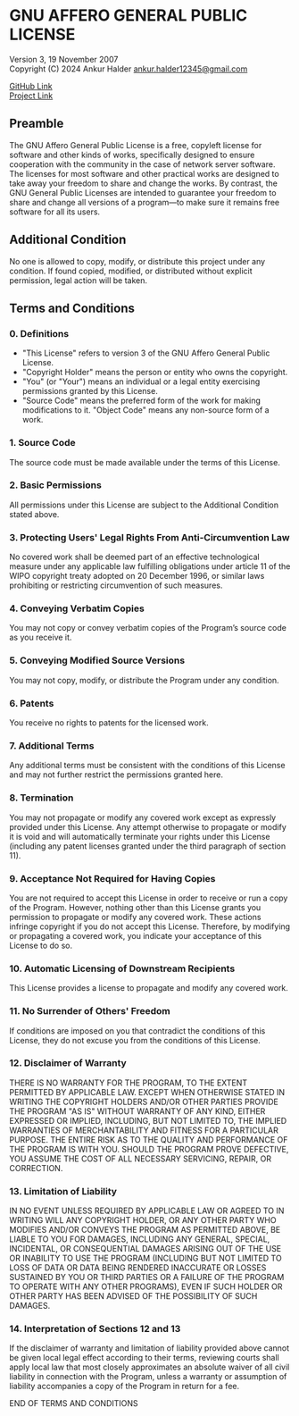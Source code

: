 # GNU AFFERO GENERAL PUBLIC LICENSE

Version 3, 19 November 2007  
Copyright (C) 2024 Ankur Halder [ankur.halder12345@gmail.com](mailto:ankur.halder12345@gmail.com)

[GitHub Link](https://github.com/ankurhalder)  
[Project Link](https://www.ankurhalder.in)

## Preamble

The GNU Affero General Public License is a free, copyleft license for software and other kinds of works, specifically designed to ensure cooperation with the community in the case of network server software. The licenses for most software and other practical works are designed to take away your freedom to share and change the works. By contrast, the GNU General Public Licenses are intended to guarantee your freedom to share and change all versions of a program—to make sure it remains free software for all its users.

## Additional Condition

No one is allowed to copy, modify, or distribute this project under any condition. If found copied, modified, or distributed without explicit permission, legal action will be taken.

## Terms and Conditions

### 0. Definitions

- "This License" refers to version 3 of the GNU Affero General Public License.
- "Copyright Holder" means the person or entity who owns the copyright.
- "You" (or "Your") means an individual or a legal entity exercising permissions granted by this License.
- "Source Code" means the preferred form of the work for making modifications to it. "Object Code" means any non-source form of a work.

### 1. Source Code

The source code must be made available under the terms of this License.

### 2. Basic Permissions

All permissions under this License are subject to the Additional Condition stated above.

### 3. Protecting Users' Legal Rights From Anti-Circumvention Law

No covered work shall be deemed part of an effective technological measure under any applicable law fulfilling obligations under article 11 of the WIPO copyright treaty adopted on 20 December 1996, or similar laws prohibiting or restricting circumvention of such measures.

### 4. Conveying Verbatim Copies

You may not copy or convey verbatim copies of the Program’s source code as you receive it.

### 5. Conveying Modified Source Versions

You may not copy, modify, or distribute the Program under any condition.

### 6. Patents

You receive no rights to patents for the licensed work.

### 7. Additional Terms

Any additional terms must be consistent with the conditions of this License and may not further restrict the permissions granted here.

### 8. Termination

You may not propagate or modify any covered work except as expressly provided under this License. Any attempt otherwise to propagate or modify it is void and will automatically terminate your rights under this License (including any patent licenses granted under the third paragraph of section 11).

### 9. Acceptance Not Required for Having Copies

You are not required to accept this License in order to receive or run a copy of the Program. However, nothing other than this License grants you permission to propagate or modify any covered work. These actions infringe copyright if you do not accept this License. Therefore, by modifying or propagating a covered work, you indicate your acceptance of this License to do so.

### 10. Automatic Licensing of Downstream Recipients

This License provides a license to propagate and modify any covered work.

### 11. No Surrender of Others' Freedom

If conditions are imposed on you that contradict the conditions of this License, they do not excuse you from the conditions of this License.

### 12. Disclaimer of Warranty

THERE IS NO WARRANTY FOR THE PROGRAM, TO THE EXTENT PERMITTED BY APPLICABLE LAW. EXCEPT WHEN OTHERWISE STATED IN WRITING THE COPYRIGHT HOLDERS AND/OR OTHER PARTIES PROVIDE THE PROGRAM "AS IS" WITHOUT WARRANTY OF ANY KIND, EITHER EXPRESSED OR IMPLIED, INCLUDING, BUT NOT LIMITED TO, THE IMPLIED WARRANTIES OF MERCHANTABILITY AND FITNESS FOR A PARTICULAR PURPOSE. THE ENTIRE RISK AS TO THE QUALITY AND PERFORMANCE OF THE PROGRAM IS WITH YOU. SHOULD THE PROGRAM PROVE DEFECTIVE, YOU ASSUME THE COST OF ALL NECESSARY SERVICING, REPAIR, OR CORRECTION.

### 13. Limitation of Liability

IN NO EVENT UNLESS REQUIRED BY APPLICABLE LAW OR AGREED TO IN WRITING WILL ANY COPYRIGHT HOLDER, OR ANY OTHER PARTY WHO MODIFIES AND/OR CONVEYS THE PROGRAM AS PERMITTED ABOVE, BE LIABLE TO YOU FOR DAMAGES, INCLUDING ANY GENERAL, SPECIAL, INCIDENTAL, OR CONSEQUENTIAL DAMAGES ARISING OUT OF THE USE OR INABILITY TO USE THE PROGRAM (INCLUDING BUT NOT LIMITED TO LOSS OF DATA OR DATA BEING RENDERED INACCURATE OR LOSSES SUSTAINED BY YOU OR THIRD PARTIES OR A FAILURE OF THE PROGRAM TO OPERATE WITH ANY OTHER PROGRAMS), EVEN IF SUCH HOLDER OR OTHER PARTY HAS BEEN ADVISED OF THE POSSIBILITY OF SUCH DAMAGES.

### 14. Interpretation of Sections 12 and 13

If the disclaimer of warranty and limitation of liability provided above cannot be given local legal effect according to their terms, reviewing courts shall apply local law that most closely approximates an absolute waiver of all civil liability in connection with the Program, unless a warranty or assumption of liability accompanies a copy of the Program in return for a fee.

END OF TERMS AND CONDITIONS
